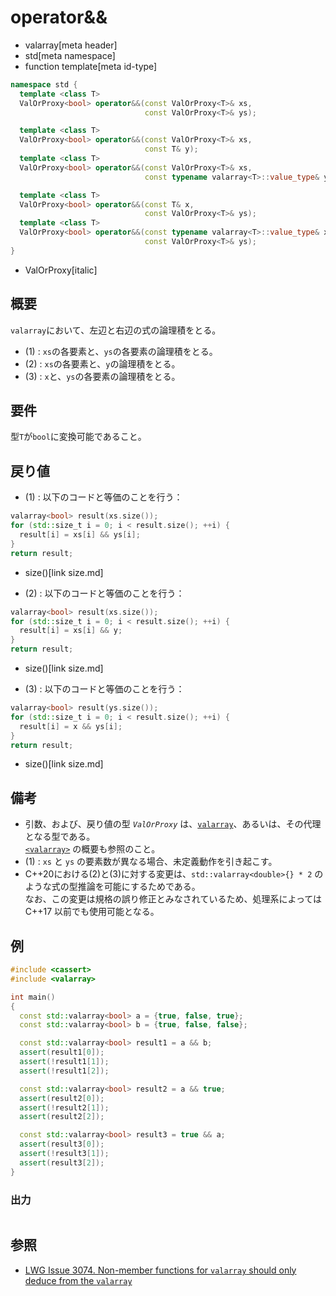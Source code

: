 # operator&&
* valarray[meta header]
* std[meta namespace]
* function template[meta id-type]

```cpp
namespace std {
  template <class T>
  ValOrProxy<bool> operator&&(const ValOrProxy<T>& xs,
                              const ValOrProxy<T>& ys);                     // (1)

  template <class T>
  ValOrProxy<bool> operator&&(const ValOrProxy<T>& xs,
                              const T& y);                                  // (2) C++17 まで
  template <class T>
  ValOrProxy<bool> operator&&(const ValOrProxy<T>& xs,
                              const typename valarray<T>::value_type& y);   // (2) C++20 から

  template <class T>
  ValOrProxy<bool> operator&&(const T& x,
                              const ValOrProxy<T>& ys);                     // (3) C++17 まで
  template <class T>
  ValOrProxy<bool> operator&&(const typename valarray<T>::value_type& x,
                              const ValOrProxy<T>& ys);                     // (3) C++20 から
}
```
* ValOrProxy[italic]

## 概要
`valarray`において、左辺と右辺の式の論理積をとる。

- (1) : `xs`の各要素と、`ys`の各要素の論理積をとる。
- (2) : `xs`の各要素と、`y`の論理積をとる。
- (3) : `x`と、`ys`の各要素の論理積をとる。


## 要件
型`T`が`bool`に変換可能であること。


## 戻り値

- (1) : 以下のコードと等価のことを行う：

```cpp
valarray<bool> result(xs.size());
for (std::size_t i = 0; i < result.size(); ++i) {
  result[i] = xs[i] && ys[i];
}
return result;
```
* size()[link size.md]


- (2) : 以下のコードと等価のことを行う：

```cpp
valarray<bool> result(xs.size());
for (std::size_t i = 0; i < result.size(); ++i) {
  result[i] = xs[i] && y;
}
return result;
```
* size()[link size.md]


- (3) : 以下のコードと等価のことを行う：

```cpp
valarray<bool> result(ys.size());
for (std::size_t i = 0; i < result.size(); ++i) {
  result[i] = x && ys[i];
}
return result;
```
* size()[link size.md]


## 備考
- 引数、および、戻り値の型 *`ValOrProxy`* は、[`valarray`](../valarray.md)、あるいは、その代理となる型である。  
	[`<valarray>`](../../valarray.md) の概要も参照のこと。
- (1) : `xs` と `ys` の要素数が異なる場合、未定義動作を引き起こす。
- C++20における(2)と(3)に対する変更は、`std::valarray<double>{} * 2` のような式の型推論を可能にするためである。  
	なお、この変更は規格の誤り修正とみなされているため、処理系によっては C++17 以前でも使用可能となる。


## 例
```cpp example
#include <cassert>
#include <valarray>

int main()
{
  const std::valarray<bool> a = {true, false, true};
  const std::valarray<bool> b = {true, false, false};

  const std::valarray<bool> result1 = a && b;
  assert(result1[0]);
  assert(!result1[1]);
  assert(!result1[2]);

  const std::valarray<bool> result2 = a && true;
  assert(result2[0]);
  assert(!result2[1]);
  assert(result2[2]);

  const std::valarray<bool> result3 = true && a;
  assert(result3[0]);
  assert(!result3[1]);
  assert(result3[2]);
}
```

### 出力
```
```


## 参照
- [LWG Issue 3074. Non-member functions for `valarray` should only deduce from the `valarray`](https://wg21.cmeerw.net/lwg/issue3074)
